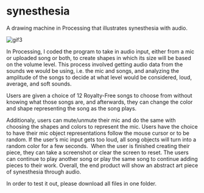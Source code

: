 # synesthesia
A drawing machine in Processing that illustrates synesthesia with audio. 

![gif3](https://github.com/emtchung/synesthesia/assets/145934801/0cf02c2a-9ae8-4189-b011-7184c6f6f2cc)

In Processing, I coded the program to take in audio input, either from a mic or uploaded song or both, to create shapes in which its size will be based on the volume level. This process involved getting audio data from the sounds we would be using, i.e. the mic and songs, and analyzing the amplitude of the songs to decide at what level would be considered, loud, average, and soft sounds.

Users are given a choice of 12 Royalty-Free songs to choose from without knowing what those songs are, and afterwards, they can change the color and shape representing the song as the song plays.

Additionaly, users can mute/unmute their mic and do the same with choosing the shapes and colors to represent the mic. Users have the choice to have their mic object representations follow the mouse cursor or to be random. If the user’s mic input gets too loud, all song objects will turn into a random color for a few seconds.
​
When the user is finished creating their piece, they can take a screenshot or clear the screen to reset. The users can continue to play another song or play the same song to continue adding pieces to their work. Overall, the end product will show an abstract art piece of synesthesia through audio. 

In order to test it out, please download all files in one folder. 
